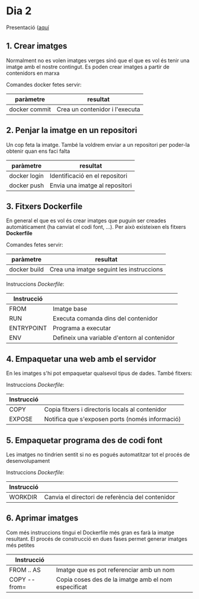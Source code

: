 # Dia 2

Presentació ([aquí](https://docs.google.com/presentation/d/1FugK5vONYescJq7FaY1NABirlihU10fVPw52gAT4Zjk/edit?usp=sharing)

## 1. Crear imatges

Normalment no es volen imatges verges sinó que el que es vol és tenir una imatge
amb el nostre contingut. Es poden crear imatges a partir de contenidors en marxa

Comandes docker fetes servir:

| paràmetre     | resultat                       |
| ------------- | ------------------------------ |
| docker commit | Crea un contenidor i l'executa |

## 2. Penjar la imatge en un repositori

Un cop feta la imatge. També la voldrem enviar a un repositori per poder-la obtenir
quan ens faci falta

| paràmetre    | resultat                       |
| ------------ | ------------------------------ |
| docker login | Identificació en el repositori |
| docker push  | Envia una imatge al repositori |

## 3. Fitxers Dockerfile

En general el que es vol és crear imatges que puguin ser creades automàticament (ha canviat el codi font, ...). Per això existeixen els fitxers **Dockerfile**

Comandes fetes servir:

| paràmetre    | resultat                                 |
| ------------ | ---------------------------------------- |
| docker build | Crea una imatge seguint les instruccions |

Instruccions _Dockerfile_:

| Instrucció |                                              |
| ---------- | -------------------------------------------- |
| FROM       | Imatge base                                  |
| RUN        | Executa comanda dins del contenidor          |
| ENTRYPOINT | Programa a executar                          |
| ENV        | Defineix una variable d'entorn al contenidor |

## 4. Empaquetar una web amb el servidor

En les imatges s'hi pot empaquetar qualsevol tipus de dades. També fitxers:

Instruccions _Dockerfile_:

| Instrucció |                                                 |
| ---------- | ----------------------------------------------- |
| COPY       | Copia fitxers i directoris locals al contenidor |
| EXPOSE     | Notifica que s'exposen ports (només informació) |

## 5. Empaquetar programa des de codi font

Les imatges no tindrien sentit si no es pogués automatitzar tot el procés de desenvolupament

Instruccions _Dockerfile_:

| Instrucció |                                                  |
| ---------- | ------------------------------------------------ |
| WORKDIR    | Canvia el directori de referència del contenidor |

## 6. Aprimar imatges

Com més instruccions tingui el Dockerfile més gran es farà la imatge resultant. El procés de construcció en dues fases permet generar imatges més petites

| Instrucció   |                                                     |
| ------------ | --------------------------------------------------- |
| FROM .. AS   | Imatge que es pot referenciar amb un nom            |
| COPY --from= | Copia coses des de la imatge amb el nom especificat |
